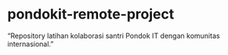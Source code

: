 # pondokit-remote-project
“Repository latihan kolaborasi santri Pondok IT dengan komunitas internasional.”
